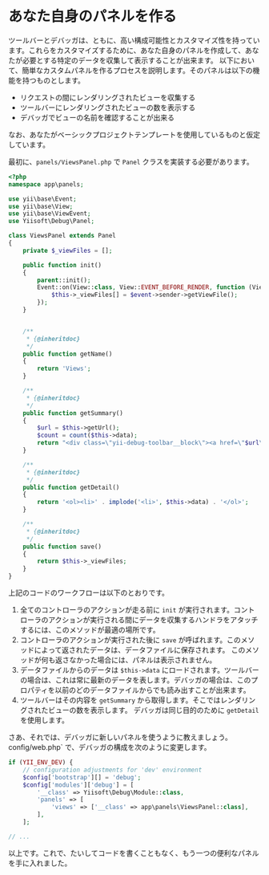 あなた自身のパネルを作る
========================

ツールバーとデバッガは、ともに、高い構成可能性とカスタマイズ性を持っています。これらをカスタマイズするために、あなた自身のパネルを作成して、あなたが必要とする特定のデータを収集して表示することが出来ます。
以下において、簡単なカスタムパネルを作るプロセスを説明します。そのパネルは以下の機能を持つものとします。

- リクエストの間にレンダリングされたビューを収集する
- ツールバーにレンダリングされたビューの数を表示する
- デバッガでビューの名前を確認することが出来る

なお、あなたがベーシックプロジェクトテンプレートを使用しているものと仮定しています。

最初に、`panels/ViewsPanel.php` で `Panel` クラスを実装する必要があります。

```php
<?php
namespace app\panels;

use yii\base\Event;
use yii\base\View;
use yii\base\ViewEvent;
use Yiisoft\Debug\Panel;

class ViewsPanel extends Panel
{
    private $_viewFiles = [];

    public function init()
    {
        parent::init();
        Event::on(View::class, View::EVENT_BEFORE_RENDER, function (ViewEvent $event) {
            $this->_viewFiles[] = $event->sender->getViewFile();
        });
    }


    /**
     * {@inheritdoc}
     */
    public function getName()
    {
        return 'Views';
    }

    /**
     * {@inheritdoc}
     */
    public function getSummary()
    {
        $url = $this->getUrl();
        $count = count($this->data);
        return "<div class=\"yii-debug-toolbar__block\"><a href=\"$url\">Views <span class=\"yii-debug-toolbar__label yii-debug-toolbar__label_info\">$count</span></a></div>";
    }

    /**
     * {@inheritdoc}
     */
    public function getDetail()
    {
        return '<ol><li>' . implode('<li>', $this->data) . '</ol>';
    }

    /**
     * {@inheritdoc}
     */
    public function save()
    {
        return $this->_viewFiles;
    }
}
```

上記のコードのワークフローは以下のとおりです。

1. 全てのコントローラのアクションが走る前に `init` が実行されます。コントローラのアクションが実行される間にデータを収集するハンドラをアタッチするには、このメソッドが最適の場所です。
2. コントローラのアクションが実行された後に `save` が呼ばれます。このメソッドによって返されたデータは、データファイルに保存されます。
   このメソッドが何も返さなかった場合には、パネルは表示されません。
3. データファイルからのデータは `$this->data` にロードされます。ツールバーの場合は、これは常に最新のデータを表します。デバッガの場合は、このプロパティを以前のどのデータファイルからでも読み出すことが出来ます。
4. ツールバーはその内容を `getSummary` から取得します。そこではレンダリングされたビューの数を表示します。
   デバッガは同じ目的のために `getDetail` を使用します。

さあ、それでは、デバッガに新しいパネルを使うように教えましょう。config/web.php` で、デバッガの構成を次のように変更します。

```php
if (YII_ENV_DEV) {
    // configuration adjustments for 'dev' environment
    $config['bootstrap'][] = 'debug';
    $config['modules']['debug'] = [
        '__class' => Yiisoft\Debug\Module::class,
        'panels' => [
            'views' => ['__class' => app\panels\ViewsPanel::class],
        ],
    ];

// ...
```

以上です。これで、たいしてコードを書くこともなく、もう一つの便利なパネルを手に入れました。

